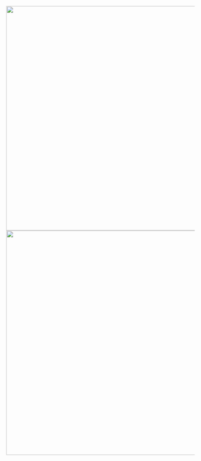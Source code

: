 <a href="https://youtu.be/5MHMJllviV8" target="_blank"><img src="https://i.ibb.co/X5KZ750/Apresenta-o-em-v-deo.png"  width="600"></a>
<a href="https://heyzine.com/flip-book/efc3623356.html"><img src="https://i.ibb.co/7pj7tvZ/Apresenta-o-escrita-1.png" width="600"></a>

